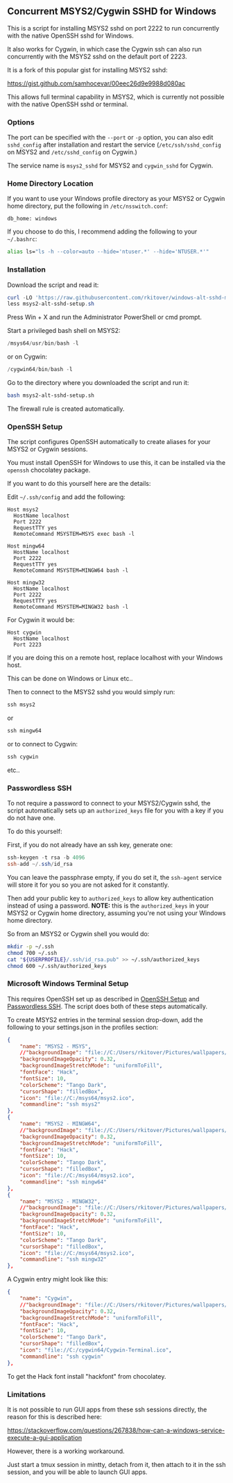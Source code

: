 ## Concurrent MSYS2/Cygwin SSHD for Windows

This is a script for installing MSYS2 sshd on port 2222 to run concurrently with
the native OpenSSH sshd for Windows.

It also works for Cygwin, in which case the Cygwin ssh can also run
concurrently with the MSYS2 sshd on the default port of 2223.

It is a fork of this popular gist for installing MSYS2 sshd:

https://gist.github.com/samhocevar/00eec26d9e9988d080ac

This allows full terminal capability in MSYS2, which is currently not possible
with the native OpenSSH sshd or terminal.

### Options

The port can be specified with the `--port` or `-p` option, you can also edit
`sshd_config` after installation and restart the service
(`/etc/ssh/sshd_config` on MSYS2 and `/etc/sshd_config` on Cygwin.)

The service name is `msys2_sshd` for MSYS2 and `cygwin_sshd` for Cygwin.

### Home Directory Location

If you want to use your Windows profile directory as your MSYS2 or Cygwin home
directory, put the following in `/etc/nsswitch.conf`:

```
db_home: windows
```

If you choose to do this, I recommend adding the following to your `~/.bashrc`:

```bash
alias ls="ls -h --color=auto --hide='ntuser.*' --hide='NTUSER.*'"
```

### Installation

Download the script and read it:

```powershell
curl -LO 'https://raw.githubusercontent.com/rkitover/windows-alt-sshd-msys2/master/msys2-alt-sshd-setup.sh'
less msys2-alt-sshd-setup.sh
```

Press Win + X and run the Administrator PowerShell or cmd prompt.

Start a privileged bash shell on MSYS2:

```powershell
/msys64/usr/bin/bash -l
```

or on Cygwin:

```powershell
/cygwin64/bin/bash -l
```

Go to the directory where you downloaded the script and run it:

```bash
bash msys2-alt-sshd-setup.sh
```

The firewall rule is created automatically.

### OpenSSH Setup

The script configures OpenSSH automatically to create aliases for your MSYS2 or
Cygwin sessions.

You must install OpenSSH for Windows to use this, it can be installed via the
`openssh` chocolatey package.

If you want to do this yourself here are the details:

Edit `~/.ssh/config` and add the following:

```
Host msys2
  HostName localhost
  Port 2222
  RequestTTY yes
  RemoteCommand MSYSTEM=MSYS exec bash -l

Host mingw64
  HostName localhost
  Port 2222
  RequestTTY yes
  RemoteCommand MSYSTEM=MINGW64 bash -l

Host mingw32
  HostName localhost
  Port 2222
  RequestTTY yes
  RemoteCommand MSYSTEM=MINGW32 bash -l
```

For Cygwin it would be:

```
Host cygwin
  HostName localhost
  Port 2223
```

If you are doing this on a remote host, replace localhost with your Windows
host.

This can be done on Windows or Linux etc..

Then to connect to the MSYS2 sshd you would simply run:

```powershell
ssh msys2
```

or

```powershell
ssh mingw64
```

or to connect to Cygwin:

```powershell
ssh cygwin
```

etc..

### Passwordless SSH

To not require a password to connect to your MSYS2/Cygwin sshd, the script
automatically sets up an `authorized_keys` file for you with a key if you do
not have one.

To do this yourself:

First, if you do not already have an ssh key, generate one:

```powershell
ssh-keygen -t rsa -b 4096
ssh-add ~/.ssh/id_rsa
```

You can leave the passphrase empty, if you do set it, the `ssh-agent` service
will store it for you so you are not asked for it constantly.

Then add your public key to `authorized_keys` to allow key authentication
instead of using a password. **NOTE:** this is the `authorized_keys` in your
MSYS2 or Cygwin home directory, assuming you're not using your Windows home
directory.

So from an MSYS2 or Cygwin shell you would do:

```bash
mkdir -p ~/.ssh
chmod 700 ~/.ssh
cat "${USERPROFILE}/.ssh/id_rsa.pub" >> ~/.ssh/authorized_keys
chmod 600 ~/.ssh/authorized_keys
```

### Microsoft Windows Terminal Setup

This requires OpenSSH set up as described in [OpenSSH Setup](#openssh-setup)
and [Passwordless SSH](#passwordless-ssh). The script does both of these steps
automatically.

To create MSYS2 entries in the terminal session drop-down, add the following to
your settings.json in the profiles section:

```json
{
    "name": "MSYS2 - MSYS",
    //"backgroundImage": "file://C:/Users/rkitover/Pictures/wallpapers/wallhaven-208786.jpg",
    "backgroundImageOpacity": 0.32,
    "backgroundImageStretchMode": "uniformToFill",
    "fontFace": "Hack",
    "fontSize": 10,
    "colorScheme": "Tango Dark",
    "cursorShape": "filledBox",
    "icon": "file://C:/msys64/msys2.ico",
    "commandline": "ssh msys2"
},
{
    "name": "MSYS2 - MINGW64",
    //"backgroundImage": "file://C:/Users/rkitover/Pictures/wallpapers/wallhaven-208786.jpg",
    "backgroundImageOpacity": 0.32,
    "backgroundImageStretchMode": "uniformToFill",
    "fontFace": "Hack",
    "fontSize": 10,
    "colorScheme": "Tango Dark",
    "cursorShape": "filledBox",
    "icon": "file://C:/msys64/msys2.ico",
    "commandline": "ssh mingw64"
},
{
    "name": "MSYS2 - MINGW32",
    //"backgroundImage": "file://C:/Users/rkitover/Pictures/wallpapers/wallhaven-208786.jpg",
    "backgroundImageOpacity": 0.32,
    "backgroundImageStretchMode": "uniformToFill",
    "fontFace": "Hack",
    "fontSize": 10,
    "colorScheme": "Tango Dark",
    "cursorShape": "filledBox",
    "icon": "file://C:/msys64/msys2.ico",
    "commandline": "ssh mingw32"
},
```

A Cygwin entry might look like this:

```json
{
    "name": "Cygwin",
    //"backgroundImage": "file://C:/Users/rkitover/Pictures/wallpapers/wallhaven-208786.jpg",
    "backgroundImageOpacity": 0.32,
    "backgroundImageStretchMode": "uniformToFill",
    "fontFace": "Hack",
    "fontSize": 10,
    "colorScheme": "Tango Dark",
    "cursorShape": "filledBox",
    "icon": "file://C:/cygwin64/Cygwin-Terminal.ico",
    "commandline": "ssh cygwin"
},
```

To get the Hack font install "hackfont" from chocolatey.

### Limitations

It is not possible to run GUI apps from these ssh sessions directly, the reason
for this is described here:

https://stackoverflow.com/questions/267838/how-can-a-windows-service-execute-a-gui-application

However, there is a working workaround.

Just start a tmux session in mintty, detach from it, then attach to it in the
ssh session, and you will be able to launch GUI apps.
